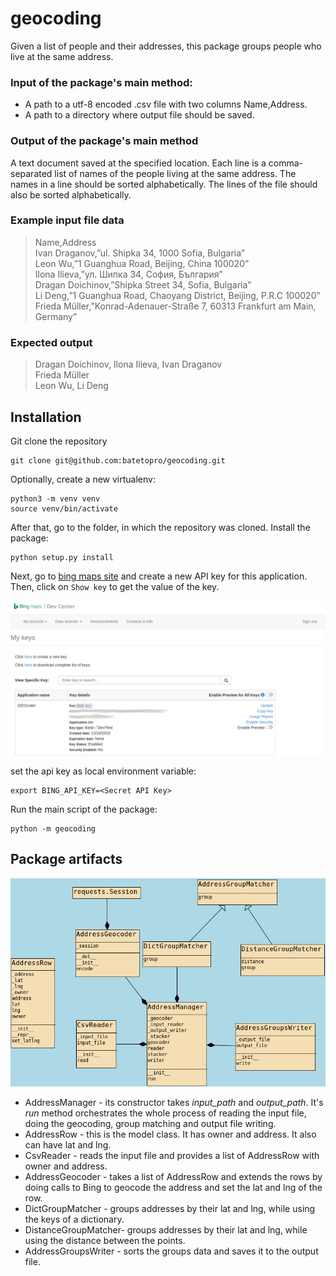 # geocoding

Given a list of people and their addresses, this package groups 
people who live at the same address.

### Input of the package's main method:
* A path to a utf-8 encoded .csv file with two columns Name,Address.
* A path to a directory where output file should be saved.

### Output of the package's main method
A text document saved at the specified location. Each line is a comma-
separated list of names of the people living at the same address. The
names in a line should be sorted alphabetically. The lines of the file should
also be sorted alphabetically.

### Example input file data
> Name,Address \
Ivan Draganov,”ul. Shipka 34, 1000 Sofia, Bulgaria” \
Leon Wu,”1 Guanghua Road, Beijing, China 100020” \
Ilona Ilieva,”ул. Шипка 34, София, България” \
Dragan Doichinov,”Shipka Street 34, Sofia, Bulgaria” \
Li Deng,”1 Guanghua Road, Chaoyang District, Beijing, P.R.C 100020” \
Frieda Müller,”Konrad-Adenauer-Straße 7, 60313 Frankfurt am Main, 
Germany”

### Expected output
> Dragan Doichinov, Ilona Ilieva, Ivan Draganov \
Frieda Müller \
Leon Wu, Li Deng 

## Installation
Git clone the repository
```commandline
git clone git@github.com:batetopro/geocoding.git
```
Optionally, create a new virtualenv:
```commandline
python3 -m venv venv
source venv/bin/activate
```
After that, go to the folder, in which the repository was cloned.
Install the package:
```commandline
python setup.py install
```

Next, go to [bing maps site](https://www.bingmapsportal.com/Application) and create a new API key for this application.
Then, click on ``Show key`` to get the value of the key.

  ![bing maps api key](https://github.com/batetopro/geocoding/blob/main/img/map_keys.png?raw=true)

set the api key as local environment variable:
```commandline
export BING_API_KEY=<Secret API Key>
```

Run the main script of the package:
```commandline
python -m geocoding
```

## Package artifacts

  ![Class diagram](https://github.com/batetopro/geocoding/blob/main/img/class_diagram.png?raw=true)

* AddressManager - its constructor takes *input_path* and *output_path*. 
   It's *run* method orchestrates the whole process of reading the input file,
   doing the geocoding, group matching and output file writing.
* AddressRow - this is the model class. It has owner and address. 
   It also can have lat and lng.
* CsvReader - reads the input file and provides a list of AddressRow with owner and address.
* AddressGeocoder - takes a list of AddressRow and extends the rows by doing 
   calls to Bing to geocode the address and set the lat and lng of the row.
* DictGroupMatcher - groups addresses by their lat and lng, while using the keys of a dictionary. 
* DistanceGroupMatcher- groups addresses by their lat and lng, while using the distance between the points.
* AddressGroupsWriter - sorts the groups data and saves it to the output file.

